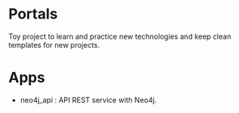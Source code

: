 # Portals
Toy project to learn and practice new technologies and keep clean templates for new projects.

# Apps
- neo4j_api : API REST service with Neo4j.
